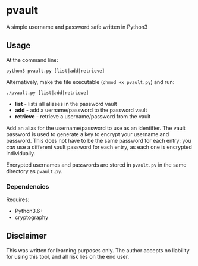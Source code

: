 # pvault
A simple username and password safe written in Python3

## Usage
At the command line:

```
python3 pvault.py [list|add|retrieve]
```

Alternatively, make the file executable (`chmod +x pvault.py`) and run:

```
./pvault.py [list|add|retrieve]
```

* **list** - lists all aliases in the password vault
* **add** - add a uername/password to the password vault
* **retrieve** - retrieve a username/password from the vault

Add an alias for the username/password to use as an identifier. The vault password is used to generate a key to encrypt your username and password. This does not have to be the same password for each entry: you _can_ use a different vault password for each entry, as each one is encrypted individually.

Encrypted usernames and passwords are stored in `pvault.pv` in the same directory as `pvault.py`.

### Dependencies
Requires:
* Python3.6+
* cryptography

## Disclaimer
This was written for learning purposes only. The author accepts no liability for using this tool, and all risk lies on the end user.

